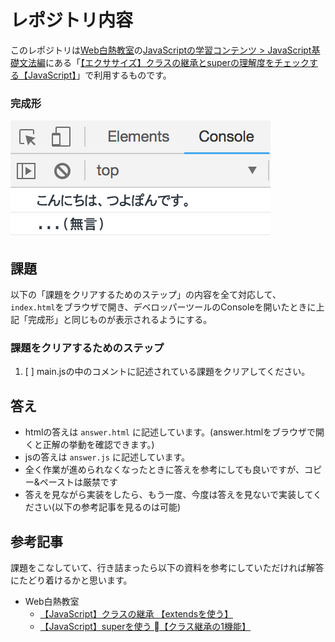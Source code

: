 # レポジトリ内容

このレポジトリは[Web白熱教室](https://tsuyopon.xyz/)の[JavaScriptの学習コンテンツ > JavaScript基礎文法編](https://tsuyopon.xyz/learning-contents/web-dev/javascript/javascript-grammar/)にある「[【エクササイズ】クラスの継承とsuperの理解度をチェックする【JavaScript】](https://tsuyopon.xyz/learning-contents/web-dev/javascript/javascript-grammar/js_excercise_for_grammar_part_17/)」で利用するものです。


### 完成形

![完成形](./images/assignment.png)

## 課題

以下の「課題をクリアするためのステップ」の内容を全て対応して、`index.html`をブラウザで開き、デベロッパーツールのConsoleを開いたときに上記「完成形」と同じものが表示されるようにする。


### 課題をクリアするためのステップ

1. [ ] main.jsの中のコメントに記述されている課題をクリアしてください。

## 答え

- htmlの答えは `answer.html` に記述しています。(answer.htmlをブラウザで開くと正解の挙動を確認できます。)
- jsの答えは `answer.js` に記述しています。
- 全く作業が進められなくなったときに答えを参考にしても良いですが、コピー&ペーストは厳禁です
- 答えを見ながら実装をしたら、もう一度、今度は答えを見ないで実装してください(以下の参考記事を見るのは可能)

## 参考記事

課題をこなしていて、行き詰まったら以下の資料を参考にしていただければ解答にたどり着けるかと思います。


- Web白熱教室
  - [【JavaScript】クラスの継承 【extendsを使う】](https://tsuyopon.xyz/learning-contents/web-dev/javascript/javascript-grammar/how-to-inherit-classes-in-js/)
  - [【JavaScript】superを使う 【クラス継承の1機能】](https://tsuyopon.xyz/learning-contents/web-dev/javascript/javascript-grammar/how-to-use-the-super-of-classes-in-js/)